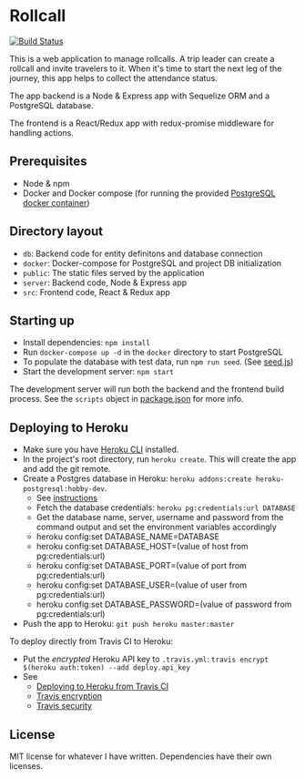 # Rollcall

[![Build Status](https://travis-ci.org/satuomainen/rollcall.svg?branch=master)](https://travis-ci.org/satuomainen/rollcall)

This is a web application to manage rollcalls. A trip leader can create a rollcall and invite
travelers to it. When it's time to start the next leg of the journey, this app helps to collect
the attendance status.

The app backend is a Node & Express app with Sequelize ORM and a PostgreSQL database.

The frontend is a React/Redux app with redux-promise middleware for handling actions.

## Prerequisites

* Node & npm
* Docker and Docker compose (for running the provided [PostgreSQL docker container](docker/README.md))

## Directory layout

* `db`: Backend code for entity definitons and database connection
* `docker`: Docker-compose for PostgreSQL and project DB initialization
* `public`: The static files served by the application
* `server`: Backend code, Node & Express app
* `src`: Frontend code, React & Redux app

## Starting up

* Install dependencies: `npm install`
* Run `docker-compose up -d` in the `docker` directory to start PostgreSQL
* To populate the database with test data, run `npm run seed`. (See [seed.js](db/seed.js))
* Start the development server: `npm start`

The development server will run both the backend and the frontend build process. See the `scripts`
object in [package.json](package.json) for more info. 

## Deploying to Heroku

* Make sure you have [Heroku CLI](https://devcenter.heroku.com/articles/heroku-cli) installed.
* In the project's root directory, run `heroku create`. This will create the app and add the git remote.
* Create a Postgres database in Heroku: `heroku addons:create heroku-postgresql:hobby-dev`.
  * See [instructions](https://devcenter.heroku.com/articles/heroku-postgresql#using-the-cli)
  * Fetch the database credentials: `heroku pg:credentials:url DATABASE`
  * Get the database name, server, username and password from the command output and set the
    environment variables accordingly
  * heroku config:set DATABASE_NAME=DATABASE
  * heroku config:set DATABASE_HOST=(value of host from pg:credentials:url)
  * heroku config:set DATABASE_PORT=(value of port from pg:credentials:url)
  * heroku config:set DATABASE_USER=(value of user from pg:credentials:url)
  * heroku config:set DATABASE_PASSWORD=(value of password from pg:credentials:url)
* Push the app to Heroku: `git push heroku master:master`

To deploy directly from Travis CI to Heroku:
* Put the _encrypted_ Heroku API key to `.travis.yml`:
  `travis encrypt $(heroku auth:token) --add deploy.api_key`
* See
  * [Deploying to Heroku from Travis CI](https://docs.travis-ci.com/user/deployment/heroku/)
  * [Travis encryption](https://docs.travis-ci.com/user/encryption-keys/)
  * [Travis security](https://docs.travis-ci.com/user/best-practices-security/)

## License

MIT license for whatever I have written. Dependencies have their own licenses. 
